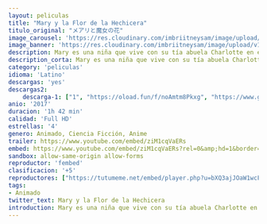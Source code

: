 ```yaml
---
layout: peliculas
title: "Mary y la Flor de la Hechicera"
titulo_original: "メアリと魔女の花"
image_carousel: 'https://res.cloudinary.com/imbriitneysam/image/upload/v1546629867/mary-animado-poster-min.jpg'
image_banner: 'https://res.cloudinary.com/imbriitneysam/image/upload/v1545968461/mary-banner-min.jpg'
description: Mary es una niña que vive con su tía abuela Charlotte en el campo, donde no pasa casi nada. Un día sigue a un misterioso gato hasta el bosque y descubre un viejo palo de escoba y una extraña flor que sólo florece cada siete años en ese mismo bosque. El palo de escoba y la flor llevarán a Mary por encima de las nubes hasta llegar a Endor College, una escuela de magia dirigida por Madam Mumblechook y el brillante Doctor Dee. Pero allí suceden cosas terribles y después de mentir, Mary tendrá que arriesgar su vida para que todo vaya bien.
description_corta: Mary es una niña que vive con su tía abuela Charlotte en el campo, donde no pasa casi nada. Un día sigue a un misterioso gato hasta el bosque y descubre un viejo palo de escoba y una extraña flor que sólo florece cada...
category: 'peliculas'
idioma: 'Latino'
descargas: 'yes'
descargas2:
    descarga-1: ["1", "https://oload.fun/f/noAmtm8Pkxg", "https://www.google.com/s2/favicons?domain=openload.co","OpenLoad","https://res.cloudinary.com/imbriitneysam/image/upload/v1541473684/mexico.png", "Latino", "Full HD"]
anio: '2017'
duracion: '1h 42 min'
calidad: 'Full HD'
estrellas: '4'
genero: Animado, Ciencia Ficción, Anime
trailer: https://www.youtube.com/embed/ziM1cqVaERs
embed: https://www.youtube.com/embed/ziM1cqVaERs?rel=0&amp;hd=1&border=0&wmode=opaque&enablejsapi=1&modestbranding=1&controls=1&showinfo=1
sandbox: allow-same-origin allow-forms
reproductor: 'fembed'
clasificacion: '+5'
reproductores: ["https://tutumeme.net/embed/player.php?u=bXQ3ajJOaW1wcFRGcEs2VW5XRGExTlRPMytmUnc3bHVwcWhoenVIUjI5SHF5TlNwc0taaG1jN2gwZHZSNTlIRHVhV2tZWitkNUtDVDNOL1ZvYW1rYjJOa242ZWM"]
tags:
- Animado
twitter_text: Mary y la Flor de la Hechicera
introduction: Mary es una niña que vive con su tía abuela Charlotte en el campo, donde no pasa casi nada. Un día sigue a un misterioso gato hasta el bosque y descubre un viejo palo de escoba y una extraña flor que sólo florece cada...
---
```












